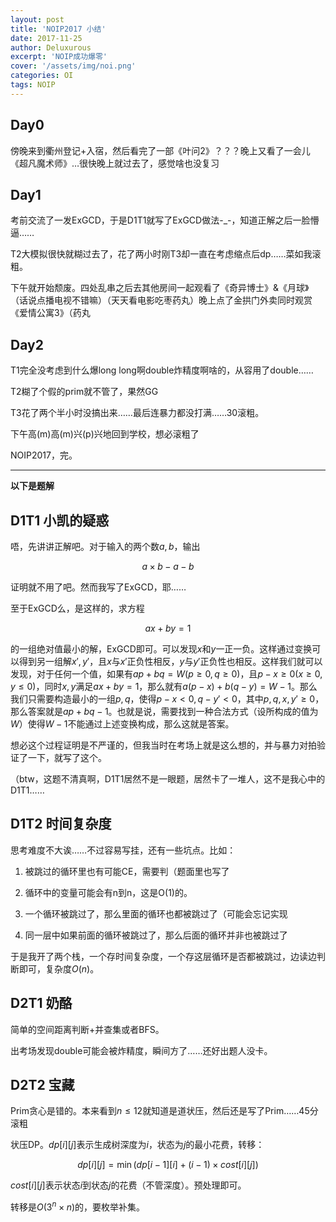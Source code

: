 ```yaml
---
layout: post
title: 'NOIP2017 小结'
date: 2017-11-25
author: Deluxurous
excerpt: 'NOIP成功爆零'
cover: '/assets/img/noi.png'
categories: OI
tags: NOIP
---
```


## Day0

傍晚来到衢州登记+入宿，然后看完了一部《叶问2》？？？晚上又看了一会儿《超凡魔术师》…很快晚上就过去了，感觉啥也没复习

## Day1

考前交流了一发ExGCD，于是D1T1就写了ExGCD做法-\_-，知道正解之后一脸懵逼……

T2大模拟很快就糊过去了，花了两小时刚T3却一直在考虑缩点后dp……菜如我滚粗。

下午就开始颓废。四处乱串之后去其他房间一起观看了《奇异博士》&《月球》（话说点播电视不错嘛）（天天看电影吃枣药丸）晚上点了金拱门外卖同时观赏《爱情公寓3》（药丸

## Day2

T1完全没考虑到什么爆long long啊double炸精度啊啥的，从容用了double……

T2糊了个假的prim就不管了，果然GG

T3花了两个半小时没搞出来……最后连暴力都没打满……30滚粗。

下午高(m)高(m)兴(p)兴地回到学校，想必滚粗了

NOIP2017，完。

<hr/>

**以下是题解**

## D1T1 小凯的疑惑

唔，先讲讲正解吧。对于输入的两个数$a,b$，输出

$$ a \times b - a - b $$

证明就不用了吧。然而我写了ExGCD，耶……

至于ExGCD么，是这样的，求方程

$$ ax + by = 1 $$

的一组绝对值最小的解，ExGCD即可。可以发现$x$和$y$一正一负。这样通过变换可以得到另一组解$x',y'$，且$x$与$x'$正负性相反，$y$与$y'$正负性也相反。这样我们就可以发现，对于任何一个值，如果有$ap+bq=W (p \geq 0, q \geq 0)$，且$p-x \geq 0 (x \geq 0,y \leq 0)$，同时$x,y$满足$ax+by=1$，那么就有$a(p-x)+b(q-y)=W-1$。那么我们只需要构造最小的一组$p,q$，使得$p-x < 0, q-y' < 0$，其中$p,q,x,y' \geq 0$，那么答案就是$ap+bq-1$。也就是说，需要找到一种合法方式（设所构成的值为$W$）使得$W-1$不能通过上述变换构成，那么这就是答案。

想必这个过程证明是不严谨的，但我当时在考场上就是这么想的，并与暴力对拍验证了一下，就写了这个。

（btw，这题不清真啊，D1T1居然不是一眼题，居然卡了一堆人，这不是我心中的D1T1……

## D1T2 时间复杂度

思考难度不大诶……不过容易写挂，还有一些坑点。比如：

1. 被跳过的循环里也有可能CE，需要判（题面里也写了

2. 循环中的变量可能会有n到n，这是O(1)的。

3. 一个循环被跳过了，那么里面的循环也都被跳过了（可能会忘记实现

4. 同一层中如果前面的循环被跳过了，那么后面的循环并非也被跳过了

于是我开了两个栈，一个存时间复杂度，一个存这层循环是否都被跳过，边读边判断即可，复杂度$O(n)$。

## D2T1 奶酪

简单的空间距离判断+并查集或者BFS。

出考场发现double可能会被炸精度，瞬间方了……还好出题人没卡。

## D2T2 宝藏

Prim贪心是错的。本来看到$n \leq 12$就知道是道状压，然后还是写了Prim……45分滚粗

状压DP。$dp[i][j]$表示生成树深度为$i$，状态为$j$的最小花费，转移：

$$dp[i][j]=\min(dp[i-1][i]+(i-1) \times cost[i][j])$$

$cost[i][j]$表示状态$i$到状态$j$的花费（不管深度）。预处理即可。

转移是$O(3^n \times n)$的，要枚举补集。